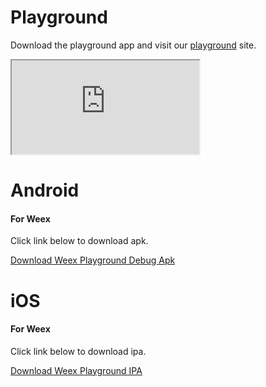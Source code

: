 # Playground

Download the playground app and visit our [playground](https://jsplayground.taobao.com/vueplayground) site.

<iframe class="playground" src="https://jsplayground.taobao.com/vueplayground/"></iframe>

# Android

#### For Weex

Click link below to download apk.

[Download Weex Playground Debug Apk](https://raw.githubusercontent.com/g-platform/gcanvas-playground-android/master/weex_playground-debug.apk)

# iOS

#### For Weex

Click link below to download ipa.

<a href="itms-services://?action=download-manifest&url=https://raw.githubusercontent.com/g-platform/gcanvas-playground-ios/master/GCanvasPlayground-Releasedownload.plist" >Download Weex Playground  IPA</a>





